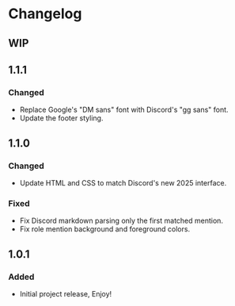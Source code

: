 # Changelog

## WIP

## 1.1.1

### Changed

- Replace Google's "DM sans" font with Discord's "gg sans" font.
- Update the footer styling.

## 1.1.0

### Changed

- Update HTML and CSS to match Discord's new 2025 interface.

### Fixed

- Fix Discord markdown parsing only the first matched mention.
- Fix role mention background and foreground colors.

## 1.0.1

### Added

- Initial project release, Enjoy!